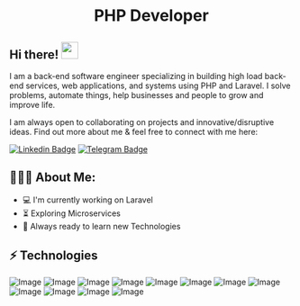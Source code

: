 <h1 align="center">PHP Developer</h1>

## Hi there! <img src="https://raw.githubusercontent.com/aemmadi/aemmadi/master/wave.gif" width="30px">

I am a back-end software engineer specializing in building high load back-end services, web applications, and systems using PHP and Laravel. I solve problems, automate things, help businesses and people to grow and improve life. </br>

I am always open to collaborating on projects and innovative/disruptive ideas. Find out more about me & feel free to connect with me here:

[![Linkedin Badge](https://img.shields.io/badge/-muhammadqodir_shuhratov-blue?style=flat-square&logo=Linkedin&logoColor=white&link=https://www.linkedin.com/in/muhammadqodir-shuhratov-100845186/)](https://www.linkedin.com/in/muhammadqodir-shuhratov) 
[![Telegram Badge](https://img.shields.io/badge/@muhammadqodir_2808-2CA5E0?style=flat-square&logo=telegram&logoColor=white&link=https://t.me/muhammadqodir_2808)](https://t.me/muhammadqodir_2808) 

  
<h2 align="left">👨🏻‍💻 About Me:</h2>

- :computer: I'm currently working on Laravel
- :hourglass_flowing_sand:  Exploring Microservices
- :rocket: Always ready to learn new Technologies

## ⚡ Technologies

![Image](https://img.shields.io/badge/Laravel-FF2D20?style=for-the-badge&logo=laravel&logoColor=white)
![Image](https://img.shields.io/badge/php-777BB4?style=for-the-badge&logo=php&logoColor=white)
![Image](https://img.shields.io/badge/MySQL-005C84?style=for-the-badge&logo=mysql&logoColor=white)
![Image](https://img.shields.io/badge/PostgreSQL-316192?style=for-the-badge&logo=postgresql&logoColor=white)
![Image](https://img.shields.io/badge/JavaScript-323330?style=for-the-badge&logo=javascript&logoColor=F7DF1E)
![Image](https://img.shields.io/badge/Tailwind_CSS-38B2AC?style=for-the-badge&logo=tailwind-css&logoColor=white)
![Image](https://img.shields.io/badge/Linux-FCC624?style=for-the-badge&logo=linux&logoColor=black)
![Image](https://img.shields.io/badge/Git-F05032?style=for-the-badge&logo=git&logoColor=white)
![Image](https://img.shields.io/badge/-HTML5-E34F26?style=for-the-badge&logo=html5&logoColor=white)
![Image](https://img.shields.io/badge/-CSS3-1572B6?style=for-the-badge&logo=css3)
![Image](https://img.shields.io/badge/-Bootstrap-563D7C?style=for-the-badge&logo=bootstrap)
![Image](https://img.shields.io/badge/-Wordpress-FAEBD7?style=for-the-badge&logo=wordpress)

<!-- ![Image](https://img.shields.io/badge/redis-%23DD0031.svg?&style=for-the-badge&logo=redis&logoColor=white) -->
<!-- ![Image](https://img.shields.io/badge/-GraphQL-E10098?style=for-the-badge&logo=graphql) -->
<!-- ![Image](https://img.shields.io/badge/Docker-2CA5E0?style=for-the-badge&logo=docker&logoColor=white) -->
<!-- ![Image](https://img.shields.io/badge/Nginx-009639?style=for-the-badge&logo=nginx&logoColor=white) -->
<!-- ![Image](https://img.shields.io/badge/Apache-D22128?style=for-the-badge&logo=Apache&logoColor=white) -->
